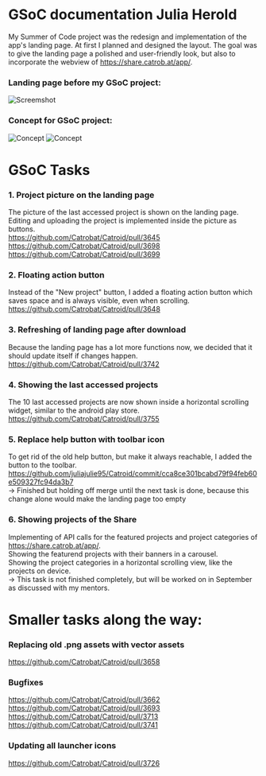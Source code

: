 # GSoC documentation Julia Herold
My Summer of Code project was the redesign and implementation of the app's landing page.
At first I planned and designed the layout. The goal was to give the landing page a polished and user-friendly look, 
but also to incorporate the webview of https://share.catrob.at/app/.

### Landing page before my GSoC project:
![Screemshot](https://i.imgur.com/vgs4NYs.png)

### Concept for GSoC project:
![Concept](https://i.imgur.com/EKs08qk.png)
![Concept](https://i.imgur.com/ywsxbGv.png)

# GSoC Tasks

### 1. Project picture on the landing page
The picture of the last accessed project is shown on the landing page.  
Editing and uploading the project is implemented inside the picture as buttons.  
https://github.com/Catrobat/Catroid/pull/3645  
https://github.com/Catrobat/Catroid/pull/3698  
https://github.com/Catrobat/Catroid/pull/3699  

### 2. Floating action button
Instead of the "New project" button, I added a floating action button which saves space and is always visible, even when scrolling.  
https://github.com/Catrobat/Catroid/pull/3648

### 3. Refreshing of landing page after download
Because the landing page has a lot more functions now, we decided that it should update itself if changes happen.  
https://github.com/Catrobat/Catroid/pull/3742

### 4. Showing the last accessed projects
The 10 last accessed projects are now shown inside a horizontal scrolling widget, similar to the android play store.  
https://github.com/Catrobat/Catroid/pull/3755

### 5. Replace help button with toolbar icon
To get rid of the old help button, but make it always reachable, I added the button to the toolbar.  
https://github.com/juliajulie95/Catroid/commit/cca8ce301bcabd79f94feb60e509327fc94da3b7  
-> Finished but holding off merge until the next task is done, because this change alone would make the landing page too empty

### 6. Showing projects of the Share
Implementing of API calls for the featured projects and project categories of https://share.catrob.at/app/.  
Showing the featurend projects with their banners in a carousel.  
Showing the project categories in a horizontal scrolling view, like the projects on device.  
-> This task is not finished completely, but will be worked on in September as discussed with my mentors.

# Smaller tasks along the way:

### Replacing old .png assets with vector assets
https://github.com/Catrobat/Catroid/pull/3658

### Bugfixes 
https://github.com/Catrobat/Catroid/pull/3662  
https://github.com/Catrobat/Catroid/pull/3693  
https://github.com/Catrobat/Catroid/pull/3713  
https://github.com/Catrobat/Catroid/pull/3741  

### Updating all launcher icons
https://github.com/Catrobat/Catroid/pull/3726

